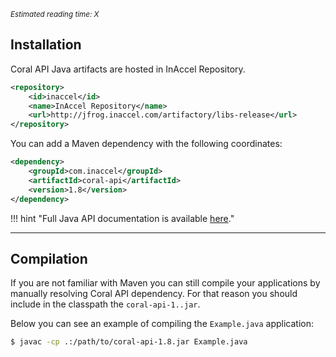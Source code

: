*<small id="time">Estimated reading time: X</small>*

## Installation

Coral API Java artifacts are hosted in InAccel Repository.

```xml
<repository>
	<id>inaccel</id>
	<name>InAccel Repository</name>
	<url>http://jfrog.inaccel.com/artifactory/libs-release</url>
</repository>
```

You can add a Maven dependency with the following coordinates:

```xml
<dependency>
	<groupId>com.inaccel</groupId>
	<artifactId>coral-api</artifactId>
	<version>1.8</version>
</dependency>
```

!!! hint "Full Java API documentation is available [here](/api/java)."

---

## Compilation

If you are not familiar with Maven you can still compile your applications by
manually resolving Coral API dependency. For that reason you should include in
the classpath the `coral-api-1..jar`.

Below you can see an example of compiling the `Example.java` application:

```bash
$ javac -cp .:/path/to/coral-api-1.8.jar Example.java
```
